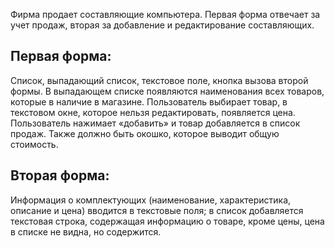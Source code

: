 Фирма продает составляющие компьютера. Первая форма отвечает за учет продаж, вторая за добавление и редактирование составляющих.

## Первая форма:
Список, выпадающий список, текстовое поле, кнопка вызова
второй формы. В выпадающем списке появляются наименования
всех товаров, которые в наличие в магазине. Пользователь выбирает товар, в текстовом окне, которое нельзя редактировать, появляется цена. Пользователь нажимает «добавить» и товар добавляется
в список продаж. Также должно быть окошко, которое выводит
общую стоимость.

## Вторая форма:
Информация о комплектующих (наименование, характеристика,
описание и цена) вводится в текстовые поля; в список добавляется
текстовая строка, содержащая информацию о товаре, кроме цены,
цена в списке не видна, но содержится.

